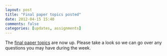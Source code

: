 ```yaml
---
layout: post
title: "Final paper topics posted"
date: 2012-04-15 15:40
comments: false
categories: [updates, assignments]
---
```


The [final paper topics](http://perezcarballo.org/phil428/assignments/#paper2) are now up. Please take a look so we can go over any questions you may have during the week. 